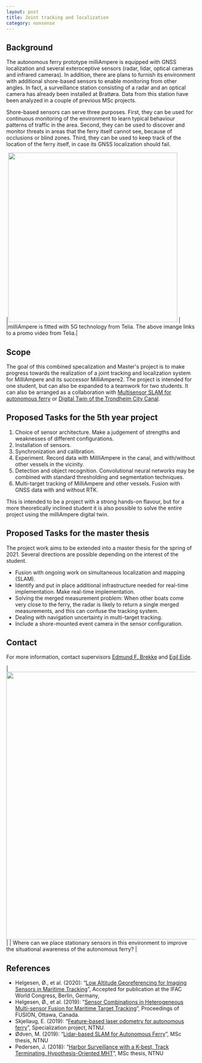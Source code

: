 ```yaml
---
layout: post
title: Joint tracking and localization
category: nonsense
---
```

## Background
The autonomous ferry prototype milliAmpere is equipped with GNSS localization and several exteroceptive sensors (radar, lidar, optical cameras and infrared cameras). In addition, there are plans to furnish its environment with additional shore-based sensors to enable monitoring from other angles. In fact, a surveillance station consisting of a radar and an optical camera has already been installed at Brattøra. Data from this station have been analyzed in a couple of previous MSc projects. 

Shore-based sensors can serve three purposes. First, they can be used for continuous monitoring of the environment to learn typical behaviour patterns of traffic in the area. Second, they can be used to discover and monitor threats in areas that the ferry itself cannot see, because of occlusions or blind zones. Third, they can be used to keep track of the location of the ferry itself, in case its GNSS localization should fail. 

|[<img src="https://img.youtube.com/vi/FuWedx0oLX4/0.jpg" width="450">](https://www.youtube.com/watch?v=FuWedx0oLX4) |
|milliAmpere is fitted with 5G technology from Telia. The above imange links to a promo video from Telia.|

## Scope
The goal of this combined specalization and Master's project is to make progress towards the realization of a joint tracking and localization system for MilliAmpere and its successor MilliAmpere2. The project is intended for one student, but can also be expanded to a teamwork for two students. It can also be arranged as a collaboration with [Multisensor SLAM for autonomous ferry] or [Digital Twin of the Trondheim City Canal]. 


## Proposed Tasks for the 5th year project

1. Choice of sensor architecture. Make a judgement of strengths and weaknesses of different configurations.
2. Installation of sensors. 
3. Synchronization and calibration. 
4. Experiment. Record data with MillliAmpere in the canal, and with/without other vessels in the vicinity. 
5. Detection and object recognition. Convolutional neural networks may be combined with standard thresholding and segmentation techniques. 
6. Multi-target tracking of MilliAmpere and other vessels. Fusion with GNSS data with and without RTK.

This is intended to be a project with a strong hands-on flavour, but for a more theoretically inclined student it is also possible to solve the entire project using the milliAmpere digital twin. 

## Proposed Tasks for the master thesis

The project work aims to be extended into a master thesis for the spring of 2021. Several directions are possible depending on the interest of the student. 

*  Fusion with ongoing work on simultaneous localization and mapping (SLAM). 
* Identify and put in place additional infrastructure needed for real-time implementation. Make real-time implementation. 
* Solving the merged measurement problem: When other boats come very close to the ferry, the radar is likely to return a single merged measurements, and this can confuse the tracking system. 
* Dealing with navigation uncertainty in multi-target tracking. 
* Include a shore-mounted event camera in the sensor configuration. 

## Contact
For more information, contact supervisors [Edmund F. Brekke](http://www.ntnu.no/ansatte/edmundfo) and 
[Egil Eide](https://www.ntnu.no/ansatte/egil.eide).

|<img src="{{site.url}}/assets/brattora.jpg" width="710"> | 
| Where can we place stationary sensors in this environment to improve the situational awareness of the autonomous ferry? |

## References

* Helgesen, Ø., et al. (2020): “[Low Altitude Georeferencing for Imaging Sensors in Maritime Tracking](http://folk.ntnu.no/edmundfo/msc2019-2020/Georeferencing_paper)”, Accepted for publication at the IFAC World Congress, Berlin, Germany,
* Helgesen, Ø., et al. (2019): “[Sensor Combinations in Heterogeneous Multi-sensor Fusion for Maritime Target Tracking](https://ieeexplore.ieee.org/document/9011297)”, Proceedings of FUSION, Ottawa, Canada.
* Skjellaug, E. (2019): “[Feature-based laser odometry for autonomous ferry](http://folk.ntnu.no/edmundfo/msc2019-2020/Skjellaug-laser-odo.pdf)”, Specialization project, NTNU. 
* Ødven, M. (2019): “[Lidar-based SLAM for Autonomous Ferry](http://folk.ntnu.no/edmundfo/msc2019-2020/MasterFinalReducedMarius.pdf)”, MSc thesis, NTNU
* Pedersen, J. (2018): “[Harbor Surveillance with a K-best, Track Terminating, Hypothesis-Oriented MHT](http://folk.ntnu.no/edmundfo/msc2019-2020/masteroppgaveJesperPedersenReduced.pdf)”, MSc thesis, NTNU

[Digital Twin of the Trondheim City Canal]: https://autosit.github.io/ltp/2020/04/19/ltp_canal/
[Multisensor SLAM for autonomous ferry]: https://autoferry.github.io/sf/2020/04/09/multisensor-slam/
